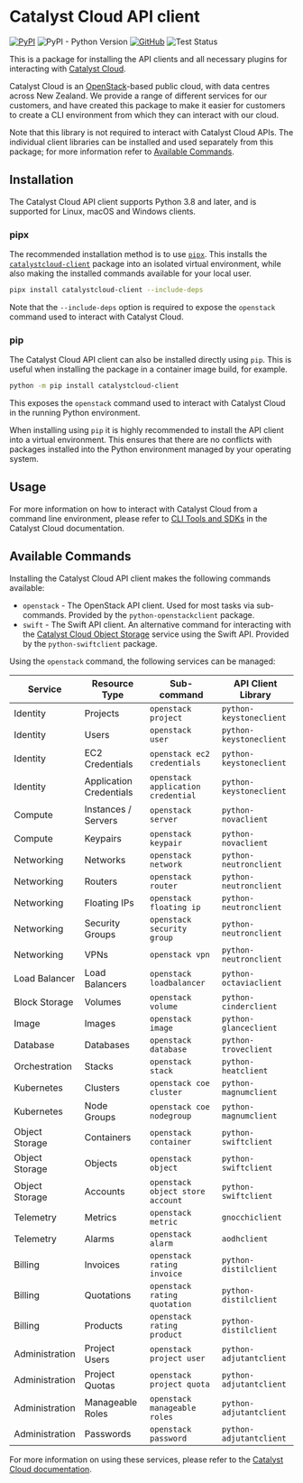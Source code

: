 # Catalyst Cloud API client

[![PyPI](https://img.shields.io/pypi/v/catalystcloud-client)](https://pypi.org/project/catalystcloud-client) ![PyPI - Python Version](https://img.shields.io/pypi/pyversions/catalystcloud-client) [![GitHub](https://img.shields.io/github/license/catalyst-cloud/catalystcloud-client)](https://github.com/catalyst-cloud/catalystcloud-client/blob/main/LICENSE) ![Test Status](https://img.shields.io/github/actions/workflow/status/catalyst-cloud/catalystcloud-client/test.yml?label=tests)

This is a package for installing the API clients and all necessary
plugins for interacting with [Catalyst Cloud](https://catalystcloud.nz).

Catalyst Cloud is an [OpenStack](https://openstack.org)-based public cloud,
with data centres across New Zealand. We provide a range of different services
for our customers, and have created this package to make it easier
for customers to create a CLI environment from which they can interact
with our cloud.

Note that this library is not required to interact with Catalyst Cloud APIs.
The individual client libraries can be installed and used separately from
this package; for more information refer to [Available Commands](#available-commands).

## Installation

The Catalyst Cloud API client supports Python 3.8 and later,
and is supported for Linux, macOS and Windows clients.

### pipx

The recommended installation method is to use [`pipx`](https://pipx.pypa.io).
This installs the [`catalystcloud-client`](https://pypi.org/project/catalystcloud-client)
package into an isolated virtual environment, while also making the installed commands
available for your local user.

```bash
pipx install catalystcloud-client --include-deps
```

Note that the `--include-deps` option is required to expose the
`openstack` command used to interact with Catalyst Cloud.

### pip

The Catalyst Cloud API client can also be installed directly using `pip`.
This is useful when installing the package in a container image build,
for example.

```bash
python -m pip install catalystcloud-client
```

This exposes the `openstack` command used to interact with Catalyst Cloud
in the running Python environment.

When installing using `pip` it is highly recommended to install the API client
into a virtual environment.
This ensures that there are no conflicts with packages installed into the
Python environment managed by your operating system.

## Usage

For more information on how to interact with Catalyst Cloud from a command line
environment, please refer to [CLI Tools and SDKs](https://docs.catalystcloud.nz/sdks-and-toolkits.html)
in the Catalyst Cloud documentation.

## Available Commands

Installing the Catalyst Cloud API client makes the following commands available:

* `openstack` - The OpenStack API client. Used for most tasks via sub-commands.
  Provided by the `python-openstackclient` package.
* `swift` - The Swift API client. An alternative command for interacting with
  the [Catalyst Cloud Object Storage](https://docs.catalystcloud.nz/object-storage.html)
  service using the Swift API.
  Provided by the `python-swiftclient` package.

Using the `openstack` command, the following services can be managed:

| Service        | Resource Type           | Sub-command                        | API Client Library      |
|----------------|-------------------------|------------------------------------|-------------------------|
| Identity       | Projects                | `openstack project`                | `python-keystoneclient` |
| Identity       | Users                   | `openstack user`                   | `python-keystoneclient` |
| Identity       | EC2 Credentials         | `openstack ec2 credentials`        | `python-keystoneclient` |
| Identity       | Application Credentials | `openstack application credential` | `python-keystoneclient` |
| Compute        | Instances / Servers     | `openstack server`                 | `python-novaclient`     |
| Compute        | Keypairs                | `openstack keypair`                | `python-novaclient`     |
| Networking     | Networks                | `openstack network`                | `python-neutronclient`  |
| Networking     | Routers                 | `openstack router`                 | `python-neutronclient`  |
| Networking     | Floating IPs            | `openstack floating ip`            | `python-neutronclient`  |
| Networking     | Security Groups         | `openstack security group`         | `python-neutronclient`  |
| Networking     | VPNs                    | `openstack vpn`                    | `python-neutronclient`  |
| Load Balancer  | Load Balancers          | `openstack loadbalancer`           | `python-octaviaclient`  |
| Block Storage  | Volumes                 | `openstack volume`                 | `python-cinderclient`   |
| Image          | Images                  | `openstack image`                  | `python-glanceclient`   |
| Database       | Databases               | `openstack database`               | `python-troveclient`    |
| Orchestration  | Stacks                  | `openstack stack`                  | `python-heatclient`     |
| Kubernetes     | Clusters                | `openstack coe cluster`            | `python-magnumclient`   |
| Kubernetes     | Node Groups             | `openstack coe nodegroup`          | `python-magnumclient`   |
| Object Storage | Containers              | `openstack container`              | `python-swiftclient`    |
| Object Storage | Objects                 | `openstack object`                 | `python-swiftclient`    |
| Object Storage | Accounts                | `openstack object store account`   | `python-swiftclient`    |
| Telemetry      | Metrics                 | `openstack metric`                 | `gnocchiclient`         |
| Telemetry      | Alarms                  | `openstack alarm`                  | `aodhclient`            |
| Billing        | Invoices                | `openstack rating invoice`         | `python-distilclient`   |
| Billing        | Quotations              | `openstack rating quotation`       | `python-distilclient`   |
| Billing        | Products                | `openstack rating product`         | `python-distilclient`   |
| Administration | Project Users           | `openstack project user`           | `python-adjutantclient` |
| Administration | Project Quotas          | `openstack project quota`          | `python-adjutantclient` |
| Administration | Manageable Roles        | `openstack manageable roles`       | `python-adjutantclient` |
| Administration | Passwords               | `openstack password`               | `python-adjutantclient` |

For more information on using these services, please refer to the
[Catalyst Cloud documentation](https://docs.catalystcloud.nz).
